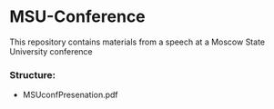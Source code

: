 # MSU-Conference
This repository contains materials from a speech at a Moscow State University conference

### Structure:
- MSUconfPresenation.pdf
